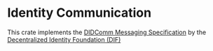 # Identity Communication

This crate implements the [DIDComm Messaging Specification](https://identity.foundation/didcomm-messaging/spec/) by the [Decentralized Identity Foundation (DIF)](https://identity.foundation/)
